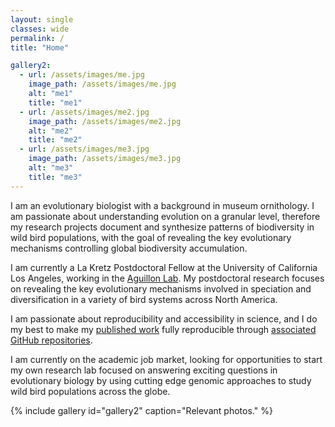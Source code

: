```yaml
---
layout: single
classes: wide
permalink: /
title: "Home"

gallery2:
  - url: /assets/images/me.jpg
    image_path: /assets/images/me.jpg
    alt: "me1"
    title: "me1"
  - url: /assets/images/me2.jpg
    image_path: /assets/images/me2.jpg
    alt: "me2"
    title: "me2"
  - url: /assets/images/me3.jpg
    image_path: /assets/images/me3.jpg
    alt: "me3"
    title: "me3"
---
```


I am an evolutionary biologist with a background in museum ornithology. I am passionate about understanding evolution on a granular level, therefore my research projects document and synthesize patterns of biodiversity in wild bird populations, with the goal of revealing the key evolutionary mechanisms controlling global biodiversity accumulation.

I am currently a La Kretz Postdoctoral Fellow at the University of California Los Angeles, working in the [Aguillon Lab](https://stepfanieaguillon.com/). My postdoctoral research focuses on revealing the key evolutionary mechanisms involved in speciation and diversification in a variety of bird systems across North America.

I am passionate about reproducibility and accessibility in science, and I do my best to make my [published work](https://scholar.google.com/citations?user=cfjhgJAAAAAJ&hl=en) fully reproducible through [associated GitHub repositories](https://github.com/DevonDeRaad).

I am currently on the academic job market, looking for opportunities to start my own research lab focused on answering exciting questions in evolutionary biology by using cutting edge genomic approaches to study wild bird populations across the globe.

{% include gallery id="gallery2" caption="Relevant photos." %}

